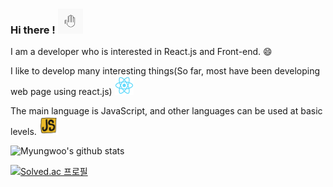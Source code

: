 ### Hi there ! <img src="assets/hi.gif" width="40px" height="40px"></img>


<!--
**myungwoo-Y/myungwoo-Y** is a ✨ _special_ ✨ repository because its `README.md` (this file) appears on your GitHub profile.

Here are some ideas to get you started:

- 🔭 I’m currently working on ...
- 🌱 I’m currently learning ...
- 👯 I’m looking to collaborate on ...
- 🤔 I’m looking for help with ...
- 💬 Ask me about ...
- 📫 How to reach me: ...
- 😄 Pronouns: ...
- ⚡ Fun fact: ...
-->

I am a developer who is interested in React.js and Front-end. 😄

I like to develop many interesting things(So far, most have been developing web page using react.js) 
<img src="assets/react.gif" width="30px" height="30px"></img>


The main language is JavaScript, and other languages can be used at basic levels. 
<img src="assets/js.gif" width="30px" height="30px"></img>


![Myungwoo's github stats](https://github-readme-stats.vercel.app/api?username=myungwoo-Y&show_icons=true)

[![Solved.ac 프로필](http://mazassumnida.wtf/api/generate_badge?boj=yang6676)](https://solved.ac/yang6676)
